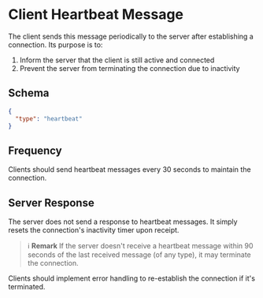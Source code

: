# Client Heartbeat Message

The client sends this message periodically to the server after establishing a connection. Its purpose is to:

1. Inform the server that the client is still active and connected
2. Prevent the server from terminating the connection due to inactivity

## Schema

```json
{
  "type": "heartbeat"
}
```

## Frequency

Clients should send heartbeat messages every 30 seconds to maintain the connection.

## Server Response

The server does not send a response to heartbeat messages. It simply resets the connection's inactivity timer upon receipt.

> ℹ️ **Remark**
> If the server doesn't receive a heartbeat message within 90 seconds of the last received message (of any type), it may terminate the connection.

Clients should implement error handling to re-establish the connection if it's terminated.

